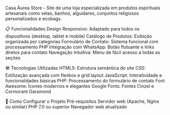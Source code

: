 Casa Áurea Store - Site de uma loja especializada em produtos espirituais artesanais como velas, banhos, alguidares, conjuntos religiosos personalizados e ecobags.

📋 Funcionalidades
Design Responsivo: Adaptado para todos os dispositivos (desktop, tablet e mobile)
Catálogo de Produtos: Exibição organizada por categorias
Formulário de Contato: Sistema funcional com processamento PHP
Integração com WhatsApp: Botão flutuante e links diretos para contato
Navegação Intuitiva: Menu de fácil acesso a todas as seções

🛠️ Tecnologias Utilizadas
HTML5: Estrutura semântica do site
CSS: Estilização avançada com flexbox e grid layout
JavaScript: Interatividade e funcionalidades básicas
PHP: Processamento do formulário de contato
Font Awesome: Ícones modernos e elegantes
Google Fonts: Fontes Cinzel e Cormorant Garamond

🚀 Como Configurar o Projeto
Pré-requisitos
Servidor web (Apache, Nginx ou similar)
PHP 7.0 ou superior
Navegador web atualizado
